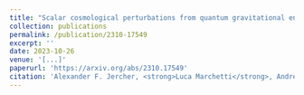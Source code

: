 ```yaml
---
title: "Scalar cosmological perturbations from quantum gravitational entanglement"
collection: publications
permalink: /publication/2310-17549
excerpt: ''
date: 2023-10-26
venue: '[...]'
paperurl: 'https://arxiv.org/abs/2310.17549'
citation: 'Alexander F. Jercher, <strong>Luca Marchetti</strong>, Andreas G. A. Pithis. (2023). &quot;Scalar cosmological perturbations from quantum gravitational entanglement.&quot;'
---
```

